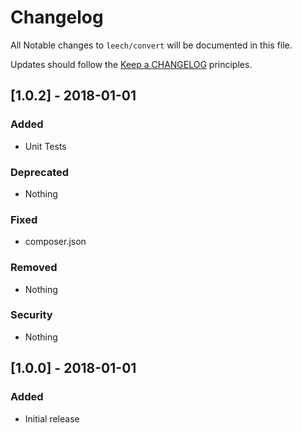 # Changelog #

All Notable changes to `leech/convert` will be documented in this file.

Updates should follow the [Keep a CHANGELOG](http://keepachangelog.com/) principles.

## [1.0.2] - 2018-01-01 ##

### Added ###
- Unit Tests

### Deprecated ###
- Nothing

### Fixed ###
- composer.json

### Removed ###
- Nothing

### Security ###
- Nothing

## [1.0.0] - 2018-01-01 ##

### Added ###
- Initial release

